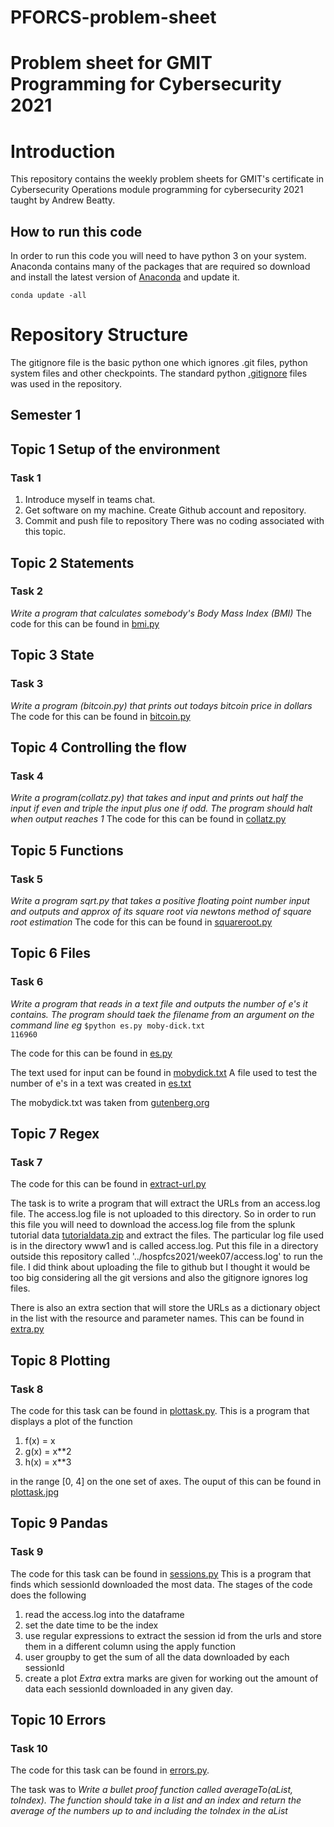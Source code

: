 # PFORCS-problem-sheet
# Problem sheet for GMIT Programming for Cybersecurity 2021
# Introduction
This repository contains the weekly problem sheets for GMIT's certificate in Cybersecurity Operations module programming for cybersecurity 2021 taught by Andrew Beatty. 

## How to run this code
In order to run this code you will need to have python 3 on your system.  Anaconda contains many of the packages that are required so download and install the latest version of [Anaconda](https://www.anaconda.com/products/individual) and update it. 

<code>conda update -all</code>


# Repository Structure
The gitignore file is the basic python one which ignores .git files, python system files and other checkpoints. The standard python [.gitignore](https://github.com/Osheah/PFORCS-problem-sheet/blob/main/.gitignore) files was used in the repository. 

## Semester 1

## Topic 1 Setup of the environment
### Task 1 
1. Introduce myself in teams chat. 
2. Get software on my machine. Create Github account and repository. 
3. Commit and push file to repository 
There was no coding associated with this topic. 

## Topic 2 Statements
### Task 2
*Write a program that calculates somebody's Body Mass Index (BMI)*
The code for this can be found in [bmi.py](https://github.com/Osheah/PFORCS-problem-sheet/blob/main/bmi.py)

## Topic 3 State
### Task 3
*Write a program (bitcoin.py) that prints out todays bitcoin price in dollars*
The code for this can be found in [bitcoin.py](https://github.com/Osheah/PFORCS-problem-sheet/blob/main/bitcoin.py)

## Topic 4 Controlling the flow
### Task 4
*Write a program(collatz.py) that takes and input and prints out half the input if even and triple the input plus one if odd. The program should halt when output reaches 1*
The code for this can be found in [collatz.py](https://github.com/Osheah/PFORCS-problem-sheet/blob/main/collatz.py)

## Topic 5 Functions
###  Task 5
*Write a program sqrt.py that takes a positive floating point number input and outputs and approx of its square root via newtons method of square root estimation*
The code for this can be found in [squareroot.py](https://github.com/Osheah/PFORCS-problem-sheet/blob/main/squareroot.py)

## Topic 6 Files
### Task 6
*Write a program that reads in a text file and outputs the number of e's it contains. The program should taek the filename from an argument on the command line eg*
<code>$python es.py moby-dick.txt
116960</code>

The code for this can be found in [es.py](https://github.com/Osheah/PFORCS-problem-sheet/blob/main/es.py)

The text used for input can be found in [mobydick.txt](https://github.com/Osheah/PFORCS-problem-sheet/blob/main/mobydick.txt)
A file used to test the number of e's in a text was created in [es.txt](https://github.com/Osheah/PFORCS-problem-sheet/blob/main/es.txt) 

The mobydick.txt was taken from [gutenberg.org](https://www.gutenberg.org/files/2701/old/moby10b.txt)

##  Topic 7 Regex
### Task 7
The code for this can be found in [extract-url.py](https://github.com/Osheah/PFORCS-problem-sheet/blob/main/extract-url.py)

The task is to write a program that will extract the URLs from an access.log file. The access.log file is not uploaded to this directory. So in order to run this file you will need to download the access.log file from the splunk tutorial data  [tutorialdata.zip](https://docs.splunk.com/images/Tutorial/tutorialdata.zip) and extract the files. 
The particular log file used is in the directory www1 and is called  access.log. Put this file in a directory outside this repository called '../hospfcs2021/week07/access.log' to run the file. 
I did think about uploading the file to github but I thought it would be too big considering all the git versions and also the gitignore ignores log files. 

There is also an extra section that will store the URLs as a dictionary object in the list with the resource and parameter names. This can be found in [extra.py](https://github.com/Osheah/PFORCS-problem-sheet/blob/main/extra.py)


## Topic 8 Plotting
### Task 8
The code for this task can be found in [plottask.py](https://github.com/Osheah/PFORCS-problem-sheet/blob/main/plottask.py). This is a program that displays a plot of the function 
1. f(x) = x 
2. g(x) = x**2 
3. h(x) = x**3

in the range [0, 4] on the one set of axes. The ouput of this can be found in [plottask.jpg](https://github.com/Osheah/PFORCS-problem-sheet/blob/main/plottask.jpg)

## Topic 9 Pandas
### Task 9
The code for this task can be found in [sessions.py](https://github.com/Osheah/PFORCS-problem-sheet/blob/main/sessions.py) 
This is a program that finds which sessionId downloaded the most data. The stages of the code does the following
1. read the access.log into the dataframe
2. set the date time to be the index
3. use regular expressions to extract the session id from the urls and store them in a different column using the apply function
4. user groupby to get the sum of all the data downloaded by each sessionId
5. create a plot
*Extra*
extra marks are given for working out the amount of data each sessionId downloaded in any given day. 


## Topic 10 Errors
### Task 10
The code for this task can be found in [errors.py](https://github.com/Osheah/PFORCS-problem-sheet/blob/main/errors.py). 

The task was to 
*Write a bullet proof function called averageTo(aList, toIndex). The function should take in a list and an index and return the average of the numbers up to and including the toIndex in the aList*


